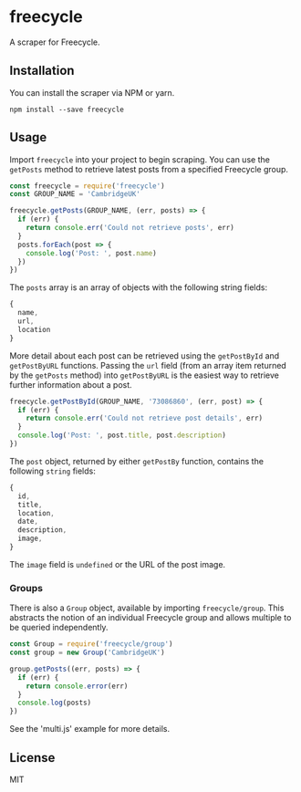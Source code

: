 # freecycle

A scraper for Freecycle.

## Installation

You can install the scraper via NPM or yarn.

`npm install --save freecycle`

## Usage

Import `freecycle` into your project to begin scraping. You can use the `getPosts` method to retrieve latest posts from a specified Freecycle group.

```js
const freecycle = require('freecycle')
const GROUP_NAME = 'CambridgeUK'

freecycle.getPosts(GROUP_NAME, (err, posts) => {
  if (err) {
    return console.err('Could not retrieve posts', err)
  }
  posts.forEach(post => {
    console.log('Post: ', post.name)
  })
})
```

The `posts` array is an array of objects with the following string fields:

```js
{
  name,
  url,
  location
}
```

More detail about each post can be retrieved using the `getPostById` and `getPostByURL` functions. Passing the `url` field (from an array item returned by the `getPosts` method) into `getPostByURL` is the easiest way to retrieve further information about a post.

```js
freecycle.getPostById(GROUP_NAME, '73086860', (err, post) => {
  if (err) {
    return console.err('Could not retrieve post details', err)
  }
  console.log('Post: ', post.title, post.description)
})
```

The `post` object, returned by either `getPostBy` function, contains the following `string` fields:

```js
{
  id,
  title,
  location,
  date,
  description,
  image,
}
```

The `image` field is `undefined` or the URL of the post image.

### Groups

There is also a `Group` object, available by importing `freecycle/group`. This abstracts the notion of an individual Freecycle group and allows multiple to be queried independently.

```js
const Group = require('freecycle/group')
const group = new Group('CambridgeUK')

group.getPosts((err, posts) => {
  if (err) {
    return console.error(err)
  }
  console.log(posts)
})
```

See the 'multi.js' example for more details.

## License

MIT

